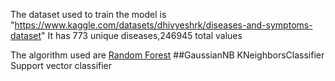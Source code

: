 The dataset used to train the model is "https://www.kaggle.com/datasets/dhivyeshrk/diseases-and-symptoms-dataset"
It has 773 unique diseases,246945 total values 

The algorithm used are 
[Random Forest](https://www.ibm.com/topics/random-forest)
##GaussianNB
KNeighborsClassifier 
Support vector classifier